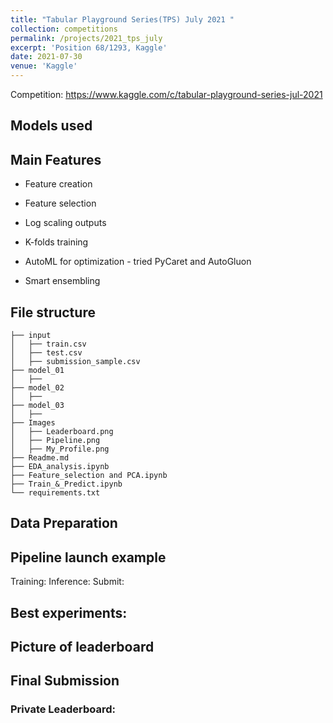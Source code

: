 ```yaml
---
title: "Tabular Playground Series(TPS) July 2021 "
collection: competitions
permalink: /projects/2021_tps_july
excerpt: 'Position 68/1293, Kaggle'
date: 2021-07-30
venue: 'Kaggle'
---
```



Competition: https://www.kaggle.com/c/tabular-playground-series-jul-2021

## Models used

## Main Features
- Feature creation
- Feature selection
- Log scaling outputs
- K-folds training
- AutoML for optimization - tried PyCaret and AutoGluon

- Smart ensembling

## File structure
    ├── input                
    │   ├── train.csv
    │   ├── test.csv
    │   ├── submission_sample.csv
    ├── model_01
    │   ├── 
    ├── model_02
    │   ├── 
    ├── model_03
    │   ├── 
    ├── Images
    │   ├── Leaderboard.png
    │   ├── Pipeline.png
    │   ├── My_Profile.png
    ├── Readme.md
    ├── EDA_analysis.ipynb
    ├── Feature_selection and PCA.ipynb
    ├── Train_&_Predict.ipynb
    └── requirements.txt


## Data Preparation


## Pipeline launch example
Training:
Inference:
Submit:

## Best experiments:

## Picture of leaderboard

## Final Submission

### Private Leaderboard:

